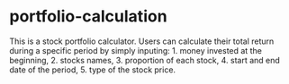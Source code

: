 # portfolio-calculation
This is a stock portfolio calculator. Users can calculate their total return during a specific period by simply inputing: 1. money invested at the beginning, 2. stocks names, 3. proportion of each stock, 4. start and end date of the period, 5. type of the stock price.
